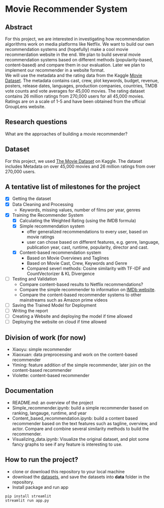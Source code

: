 # Movie Recommender System

## Abstract
For this project, we are interested in investigating how recommendation algorithms work on media platforms like Netflix. We want to build our own recommendation systems and (hopefully) make a cool movie recommerdation website in the end. We plan to build several movie recommendation systems based on different methods (popularity-based, content-based) and compare them in our evaluation. Later we plan to implement our recommender in a website format. <br/>
We will use the metadata and the rating data from the Kaggle [Movie Dataset](https://www.kaggle.com/datasets/rounakbanik/the-movies-dataset). The metadata contains cast, crew, plot keywords, budget, revenue, posters, release dates, languages, production companies, countries, TMDB vote counts and vote averages for 45,000 movies. The rating dataset contains 26 million ratings from 270,000 users for all 45,000 movies. Ratings are on a scale of 1-5 and have been obtained from the official GroupLens website.

## Research questions
What are the approaches of building a movie recommender?

## Dataset
For this project, we used [The Movie Dataset](https://www.kaggle.com/datasets/rounakbanik/the-movies-dataset) on Kaggle. The dataset includes Metadata on over 45,000 movies and 26 million ratings from over 270,000 users.

## A tentative list of milestones for the project

- [x] Getting the dataset
- [x] Data Cleaning and Processing
    * Keywords, missing values, number of films per year, genres
- [x] Training the Recommender System
    - [x] Calculating the Weighted Rating (using the IMDB formula)
    - [x] Simple recommendation system   
         * offer generalized recommendations to every user, based on movie ratings
         * user can chose based on different features, e.g. genre, language, publication year, cast, runtime, popularity, director and cast.
    - [x] Content-based recommendation system    
         * Based on Movie Overviews and Taglines
         * Based on Movie Cast, Crew, Keywords and Genre 
         * Compared severl methods: Cosine similarity with TF-IDF and CountVectorizer & KL Divergence 
- [ ] Testing and Validation
   * Compare content-based results to Netflix recommendations?
   * Compare the simple recommender to information on [IMDb website](https://www.imdb.com/chart/top/?ref_=nv_mv_250).
   * Compare the content-based recommender systems to other mainstreams such as Amazon prime videos
- [ ] Saving the Trained Model for Deployment
- [ ] Writing the report
- [ ] Creating a Website and deploying the model if time allowed
- [ ] Deploying the website on cloud if time allowed

## Division of work (for now)
- Xiaoyu: simple recommender
- Xiaoxuan: data preprocessing and work on the content-based recommender
- Yiming: feature addition of the simple recommender, later join on the content-based recommender
- Violette: content-based recommender

## Documentation
- README.md: an overview of the project
- Simple_recommender.ipynb: build a simple recommender based on ranking, langauge, runtime, and year
- Content_based_recommendation.ipynb: build a content based recommender based on the text features such as tagline, overview, and actor. Compare and combine several similarity methods to build the recommender.
- Visualizing_data.ipynb: Visualize the original dataset, and plot some fancy graphs to see if any feature is interesting to use.

## How to run the project? 
- clone or download this repository to your local machine
- download the [datasets](https://www.kaggle.com/datasets/rounakbanik/the-movies-dataset/download), and save the datasets into **data** folder in the repository. 
- Install package and run app
```properties
pip install streamlit
streamlit run app.py
``` 
